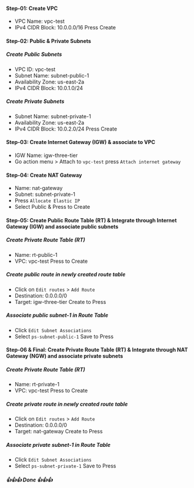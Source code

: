 #### Step-01: Create VPC
- VPC Name: vpc-test
- IPv4 CIDR Block: 10.0.0.0/16
Press Create

#### Step-02: Public & Private Subnets

   ##### Create Public Subnets
   - VPC ID: vpc-test
   - Subnet Name: subnet-public-1
   - Availability Zone: us-east-2a
   - IPv4 CIDR Block: 10.0.1.0/24

   ##### Create Private Subnets
   - Subnet Name: subnet-private-1
   - Availability Zone: us-east-2a
   - IPv4 CIDR Block: 10.0.2.0/24
   Press Create

#### Step-03: Create Internet Gateway (IGW) & associate to VPC
-  IGW Name: igw-three-tier
-  Go action menu > Attach to `vpc-test` press `Attach internet gateway`

#### Step-04: Create NAT Gateway
- Name: nat-gateway
- Subnet: subnet-private-1
- Press `Allocate Elastic IP`
- Select Public &
Press to Create

#### Step-05: Create Public Route Table (RT) & Integrate through Internet Gateway (IGW) and associate public subnets

   ##### Create Private Route Table (RT)
   - Name: rt-public-1
   - VPC: vpc-test
   Press to Create

   ##### Create public route in newly created route table
   - Click on `Edit routes` > `Add Route`
   - Destination: 0.0.0.0/0
   - Target: igw-three-tier
   Create to Press

   ##### Associate public subnet-1 in Route Table
   - Click `Edit Subnet Associations`
   - Select `ps-subnet-public-1`
   Save to Press

#### Step-06 & Final: Create Private Route Table (RT) & Integrate through NAT Gateway (NGW) and associate private subnets

   ##### Create Private Route Table (RT)
   - Name: rt-private-1
   - VPC: vpc-test
   Press to Create

   ##### Create private route in newly created route table
   - Click on `Edit routes` > `Add Route`
   - Destination: 0.0.0.0/0
   - Target: nat-gateway
   Create to Press

   ##### Associate private subnet-1 in Route Table
   - Click `Edit Subnet Associations`
   - Select `ps-subnet-private-1`
   Save to Press

##### 👍👍👍 Done 👍👍👍

